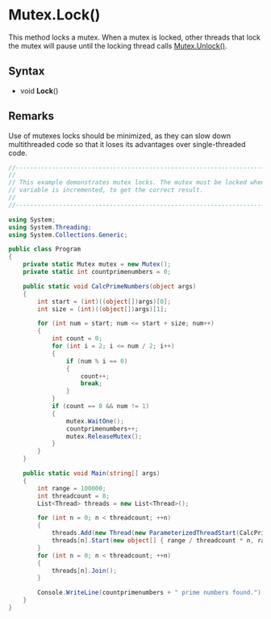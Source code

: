 # Mutex.Lock()

This method locks a mutex. When a mutex is locked, other threads that lock the mutex will pause until the locking thread calls [Mutex.Unlock()](Mutex_Unlock.md).

## Syntax

- void **Lock**()

## Remarks

Use of mutexes locks should be minimized, as they can slow down multithreaded code so that it loses its advantages over single-threaded code.

```csharp
//-----------------------------------------------------------------------------------------------
// 
// This example demonstrates mutex locks. The mutex must be locked when the countprimenumbers 
// variable is incremented, to get the correct result.
// 
//-----------------------------------------------------------------------------------------------

using System;
using System.Threading;
using System.Collections.Generic;

public class Program
{
    private static Mutex mutex = new Mutex();
    private static int countprimenumbers = 0;

    public static void CalcPrimeNumbers(object args)
    {
        int start = (int)((object[])args)[0];
        int size = (int)((object[])args)[1];

        for (int num = start; num <= start + size; num++)
        {
            int count = 0;
            for (int i = 2; i <= num / 2; i++)
            {
                if (num % i == 0)
                {
                    count++;
                    break;
                }
            }
            if (count == 0 && num != 1)
            {
                mutex.WaitOne();
                countprimenumbers++;
                mutex.ReleaseMutex();
            }
        }
    }

    public static void Main(string[] args)
    {
        int range = 100000;
        int threadcount = 8;
        List<Thread> threads = new List<Thread>();

        for (int n = 0; n < threadcount; ++n)
        {
            threads.Add(new Thread(new ParameterizedThreadStart(CalcPrimeNumbers)));
            threads[n].Start(new object[] { range / threadcount * n, range / threadcount });
        }
        for (int n = 0; n < threadcount; ++n)
        {
            threads[n].Join();
        }

        Console.WriteLine(countprimenumbers + " prime numbers found.");
    }
}
```